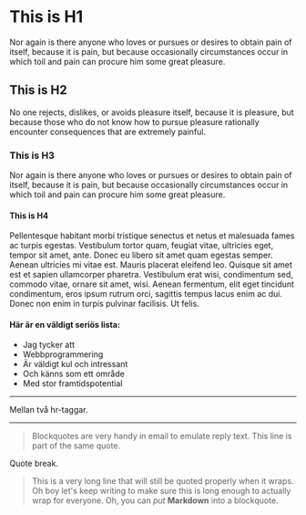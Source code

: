 # This is H1
Nor again is there anyone who loves or pursues or desires to obtain pain of
itself, because it is pain, but because occasionally circumstances occur in
which toil and pain can procure him some great pleasure.

## This is H2
No one rejects, dislikes, or avoids pleasure itself, because it is pleasure,
but because those who do not know how to pursue pleasure rationally encounter
consequences that are extremely painful.

### This is H3
Nor again is there anyone who loves or pursues or desires to obtain pain of
itself, because it is pain, but because occasionally circumstances occur in
which toil and pain can procure him some great pleasure.

#### This is H4
Pellentesque habitant morbi tristique senectus et netus et malesuada fames ac turpis
egestas. Vestibulum tortor quam, feugiat vitae, ultricies eget, tempor sit amet, ante.
Donec eu libero sit amet quam egestas semper. Aenean ultricies mi vitae est. Mauris
placerat eleifend leo. Quisque sit amet est et sapien ullamcorper pharetra. Vestibulum
erat wisi, condimentum sed, commodo vitae, ornare sit amet, wisi. Aenean fermentum,
elit eget tincidunt condimentum, eros ipsum rutrum orci, sagittis tempus lacus enim ac dui.
Donec non enim in turpis pulvinar facilisis. Ut felis.

#### Här är en väldigt seriös lista:
- Jag tycker att
- Webbprogrammering
- Är väldigt kul och intressant
- Och känns som ett område
- Med stor framtidspotential

<hr>
Mellan två hr-taggar.
<hr>

> Blockquotes are very handy in email to emulate reply text.
> This line is part of the same quote.

Quote break.

> This is a very long line that will still be quoted properly when it wraps. Oh boy let's keep writing to make sure this is long enough to actually wrap for everyone. Oh, you can *put* **Markdown** into a blockquote. 
